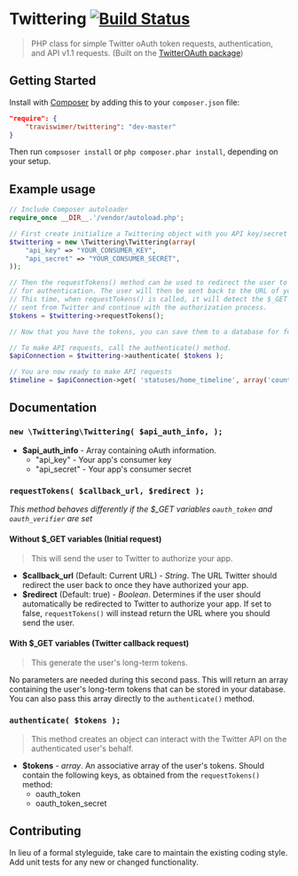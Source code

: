 # Twittering [![Build Status](https://travis-ci.org/traviswimer/Twittering.png?branch=master)](https://travis-ci.org/traviswimer/Twittering)

> PHP class for simple Twitter oAuth token requests, authentication, and API v1.1 requests. (Built on the [TwitterOAuth package](https://github.com/abraham/twitteroauth))

## Getting Started

Install with [Composer](https://getcomposer.org/) by adding this to your `composer.json` file:

```json
"require": {
	"traviswimer/twittering": "dev-master"
}
```
Then run `compsoser install` or `php composer.phar install`, depending on your setup.

## Example usage

```php
// Include Composer autoloader
require_once __DIR__.'/vendor/autoload.php';

// First create initialize a Twittering object with you API key/secret
$twittering = new \Twittering\Twittering(array(
	"api_key" => "YOUR_CONSUMER_KEY",
	"api_secret" => "YOUR_CONSUMER_SECRET",
));

// Then the requestTokens() method can be used to redirect the user to Twitter
// for authentication. The user will then be sent back to the URL of your script.
// This time, when requestTokens() is called, it will detect the $_GET parameters
// sent from Twitter and continue with the authorization process.
$tokens = $twittering->requestTokens();

// Now that you have the tokens, you can save them to a database for future use.

// To make API requests, call the authenticate() method.
$apiConnection = $twittering->authenticate( $tokens );

// You are now ready to make API requests
$timeline = $apiConnection->get( 'statuses/home_timeline', array('count' => '10') );
```

## Documentation

### `new \Twittering\Twittering( $api_auth_info, );`

*	**$api_auth_info** - Array containing oAuth information.
	*	"api_key" - Your app's consumer key
	*	"api_secret" - Your app's consumer secret

### `requestTokens( $callback_url, $redirect );`

*This method behaves differently if the $_GET variables `oauth_token` and `oauth_verifier` are set*

#### Without $_GET variables (Initial request)

>	This will send the user to Twitter to authorize your app.

*	**$callback_url** (Default: Current URL) - *String*. The URL Twitter should redirect the user back to once they have authorized your app.
*	**$redirect** (Default: true) - *Boolean*. Determines if the user should automatically be redirected to Twitter to authorize your app. If set to false, `requestTokens()` will instead return the URL where you should send the user.

#### With $_GET variables (Twitter callback request)

>	This generate the user's long-term tokens.

No parameters are needed during this second pass. This will return an array containing the user's long-term tokens that can be stored in your database. You can also pass this array directly to the `authenticate()` method.

### `authenticate( $tokens );`

>	This method creates an object can interact with the Twitter API on the authenticated user's behalf.

*	**$tokens** - *array*. An associative array of the user's tokens. Should contain the following keys, as obtained from the `requestTokens()` method:
	*	oauth_token
	*	oauth_token_secret

## Contributing
In lieu of a formal styleguide, take care to maintain the existing coding style. Add unit tests for any new or changed functionality.
